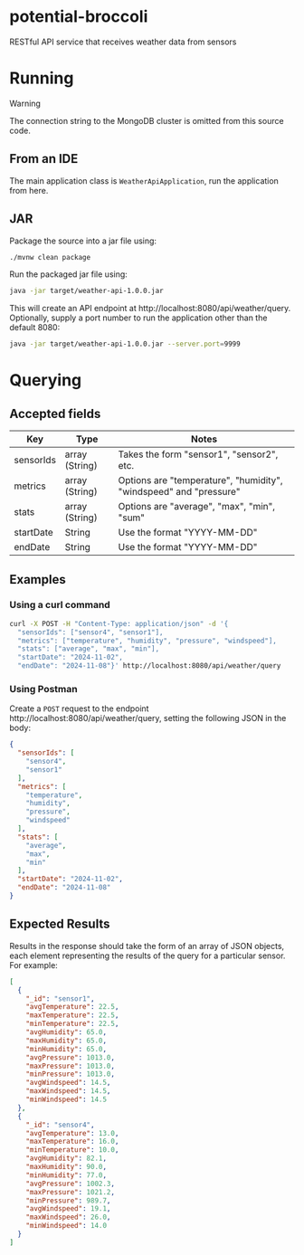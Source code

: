 # potential-broccoli

RESTful API service that receives weather data from sensors

# Running

> [!WARNING]
> The connection string to the MongoDB cluster is omitted from this source code.

## From an IDE

The main application class is `WeatherApiApplication`, run the application from here.

## JAR

Package the source into a jar file using:

```bash
./mvnw clean package
```

Run the packaged jar file using:

```bash
java -jar target/weather-api-1.0.0.jar
```

This will create an API endpoint at http://localhost:8080/api/weather/query. Optionally, supply a
port number to run the application other than the default 8080:

```bash
java -jar target/weather-api-1.0.0.jar --server.port=9999
```

# Querying

## Accepted fields

| Key       | Type           | Notes                                                             |
|-----------|----------------|-------------------------------------------------------------------|
| sensorIds | array (String) | Takes the form "sensor1", "sensor2", etc.                         |
| metrics   | array (String) | Options are "temperature", "humidity", "windspeed" and "pressure" |
| stats     | array (String) | Options are "average", "max", "min", "sum"                        |
| startDate | String         | Use the format "YYYY-MM-DD"                                       |
| endDate   | String         | Use the format "YYYY-MM-DD"                                       |

## Examples

### Using a curl command

```bash
curl -X POST -H "Content-Type: application/json" -d '{
  "sensorIds": ["sensor4", "sensor1"],
  "metrics": ["temperature", "humidity", "pressure", "windspeed"],
  "stats": ["average", "max", "min"],
  "startDate": "2024-11-02",
  "endDate": "2024-11-08"}' http://localhost:8080/api/weather/query
```

### Using Postman

Create a `POST` request to the endpoint http://localhost:8080/api/weather/query, setting the
following JSON in the body:

```json
{
  "sensorIds": [
    "sensor4",
    "sensor1"
  ],
  "metrics": [
    "temperature",
    "humidity",
    "pressure",
    "windspeed"
  ],
  "stats": [
    "average",
    "max",
    "min"
  ],
  "startDate": "2024-11-02",
  "endDate": "2024-11-08"
}
```

## Expected Results

Results in the response should take the form of an array of JSON objects, each element representing
the results of the query for a particular sensor.
For example:

```json
[
  {
    "_id": "sensor1",
    "avgTemperature": 22.5,
    "maxTemperature": 22.5,
    "minTemperature": 22.5,
    "avgHumidity": 65.0,
    "maxHumidity": 65.0,
    "minHumidity": 65.0,
    "avgPressure": 1013.0,
    "maxPressure": 1013.0,
    "minPressure": 1013.0,
    "avgWindspeed": 14.5,
    "maxWindspeed": 14.5,
    "minWindspeed": 14.5
  },
  {
    "_id": "sensor4",
    "avgTemperature": 13.0,
    "maxTemperature": 16.0,
    "minTemperature": 10.0,
    "avgHumidity": 82.1,
    "maxHumidity": 90.0,
    "minHumidity": 77.0,
    "avgPressure": 1002.3,
    "maxPressure": 1021.2,
    "minPressure": 989.7,
    "avgWindspeed": 19.1,
    "maxWindspeed": 26.0,
    "minWindspeed": 14.0
  }
]
```